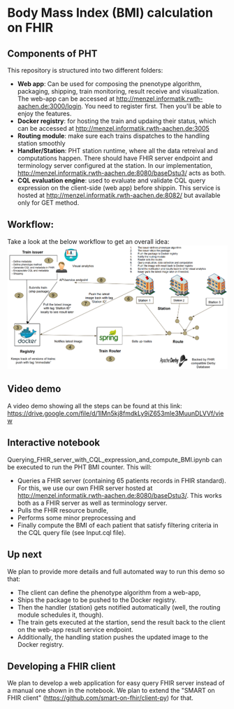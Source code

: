 # Body Mass Index (BMI) calculation on FHIR 

## Components of PHT
This repository is structured into two different folders:
- **Web app**: Can be used for composing the pnenotype algorithm, packaging, shipping, train monitoring, result receive and visualization. The web-app can be accessed at http://menzel.informatik.rwth-aachen.de:3000/login. You need to register first. Then you'll be able to enjoy the features.  
- **Docker registry**: for hosting the train and updaing their status, which can be accessed at http://menzel.informatik.rwth-aachen.de:3005
- **Routing module**: make sure each trains dispatches to the handling station smoothly
- **Handler/Station**: PHT station runtime, where all the data retreival and computations happen. There should have FHIR server endpoint and terminology server configured at the station. In our implementation, http://menzel.informatik.rwth-aachen.de:8080/baseDstu3/ acts as both. 
- **CQL evaluation engine**: used to evaluate and validate CQL query expression on the client-side (web app) before shippin. This service is hosted at http://menzel.informatik.rwth-aachen.de:8082/ but available only for GET method. 

## Workflow: 
Take a look at the below workflow to get an overall idea: 
![alt text](Capture.PNG)
   
## Video demo
A video demo showing all the steps can be found at this link: https://drive.google.com/file/d/1lMn5kj8fmdkLy9iZ653mle3MuunDLVVf/view

## Interactive notebook
Querying_FHIR_server_with_CQL_expression_and_compute_BMI.ipynb can be executed to run the PHT BMI counter. This will:
- Queries a FHIR server (containing 65 patients records in FHIR standard). For this, we use our own FHIR server hosted at http://menzel.informatik.rwth-aachen.de:8080/baseDstu3/. This works both as a FHIR server as well as terminology server.  
- Pulls the FHIR resource bundle, 
- Performs some minor preprocessing and 
- Finally compute the BMI of each patient that satisfy filtering criteria in the CQL query file (see Input.cql file). 

## Up next
We plan to provide more details and full automated way to run this demo so that:
- The client can define the phenotype algorithm from a web-app, 
- Ships the package to be pushed to the Docker registry. 
- Then the handler (station) gets notified automatically (well, the routing module schedules it, though). 
- The train gets executed at the startion, send the result back to the client on the web-app result service endpoint. 
- Additionally, the handling station pushes the updated image to the Docker registry. 

## Developing a FHIR client
We plan to develop a web application for easy query FHIR server instead of a manual one shown in the notebook. We plan to extend the "SMART on FHIR client" (https://github.com/smart-on-fhir/client-py) for that.
